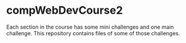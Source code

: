 # compWebDevCourse2
Each section in the course has some mini challenges and one main challenge. This repository contains files of some of those challenges.
